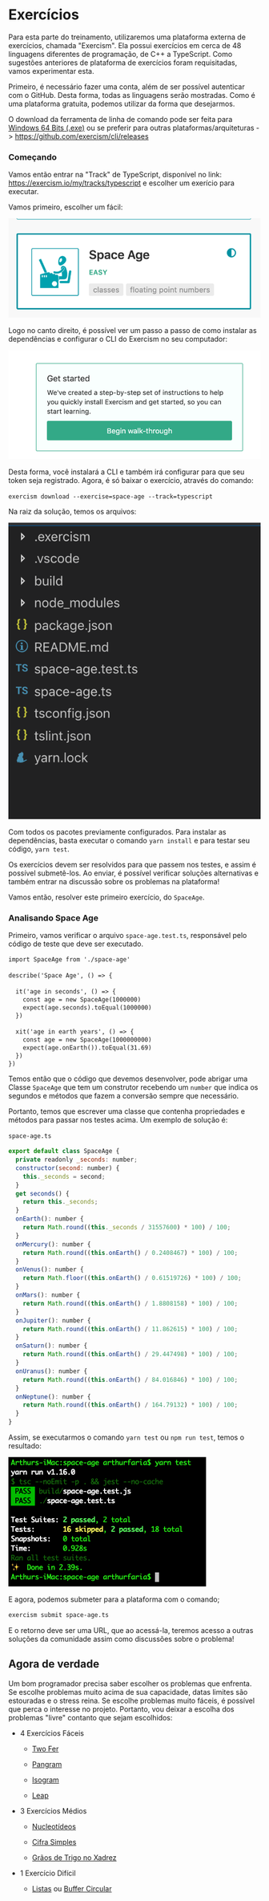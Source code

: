# Exercícios

Para esta parte do treinamento, utilizaremos uma plataforma externa de exercícios, chamada "Exercism". Ela possui exercícios em cerca de 48 linguagens diferentes de programação, de C++ a TypeScript. Como sugestões anteriores de plataforma de exercícios foram requisitadas, vamos experimentar esta.



Primeiro, é necessário fazer uma conta, além de ser possível autenticar com o GitHub. Desta forma, todas as linguagens serão mostradas. Como é uma plataforma gratuita, podemos utilizar da forma que desejarmos.

O download da ferramenta de linha de comando pode ser feita para [Windows 64 Bits (.exe)](https://github.com/exercism/cli/releases/download/v3.0.13/exercism-windows-64bit.zip) ou se preferir para outras plataformas/arquiteturas -> https://github.com/exercism/cli/releases



### Começando

Vamos então entrar na "Track" de TypeScript, disponível no link: https://exercism.io/my/tracks/typescript e escolher um exerício para executar. 

Vamos primeiro, escolher um fácil:

![image-20190701015559469](assets/image-20190701015559469.png)



Logo no canto direito, é possível ver um passo a passo de como instalar as dependências e configurar o CLI do Exercism no seu computador:

![image-20190701015651646](assets/image-20190701015651646.png)

Desta forma, você instalará a CLI e também irá configurar para que seu token seja registrado. Agora, é só baixar o exercício, através do comando:

`exercism download --exercise=space-age --track=typescript` 



Na raiz da solução, temos os arquivos:

![image-20190701015838660](assets/image-20190701015838660.png)

Com todos os pacotes previamente configurados. Para instalar as dependências, basta executar o comando `yarn install` e para testar seu código, `yarn test`.

Os exercícios devem ser resolvidos para que passem nos testes, e assim é possível submetê-los. Ao enviar, é possível verificar soluções alternativas e também entrar na discussão sobre os problemas na plataforma!

Vamos então, resolver este primeiro exercício, do `SpaceAge`.



### Analisando Space Age

Primeiro, vamos verificar o arquivo `space-age.test.ts`, responsável pelo código de teste que deve ser executado.

```tsx
import SpaceAge from './space-age'

describe('Space Age', () => {

  it('age in seconds', () => {
    const age = new SpaceAge(1000000)
    expect(age.seconds).toEqual(1000000)
  })

  xit('age in earth years', () => {
    const age = new SpaceAge(1000000000)
    expect(age.onEarth()).toEqual(31.69)
  })
})
```

Temos então que o código que devemos desenvolver, pode abrigar uma Classe `SpaceAge` que tem um construtor recebendo um `number` que indica os segundos e métodos que fazem a conversão sempre que necessário.

Portanto, temos que escrever uma classe que contenha propriedades e métodos para passar nos testes acima. Um exemplo de solução é:

`space-age.ts`

```js
export default class SpaceAge {
  private readonly _seconds: number;
  constructor(second: number) {
    this._seconds = second;
  }
  get seconds() {
    return this._seconds;
  }
  onEarth(): number {
    return Math.round((this._seconds / 31557600) * 100) / 100;
  }
  onMercury(): number {
    return Math.round((this.onEarth() / 0.2408467) * 100) / 100;
  }
  onVenus(): number {
    return Math.floor((this.onEarth() / 0.61519726) * 100) / 100;
  }
  onMars(): number {
    return Math.round((this.onEarth() / 1.8808158) * 100) / 100;
  }
  onJupiter(): number {
    return Math.round((this.onEarth() / 11.862615) * 100) / 100;
  }
  onSaturn(): number {
    return Math.round((this.onEarth() / 29.447498) * 100) / 100;
  }
  onUranus(): number {
    return Math.round((this.onEarth() / 84.016846) * 100) / 100;
  }
  onNeptune(): number {
    return Math.round((this.onEarth() / 164.79132) * 100) / 100;
  }
}
```

Assim, se executarmos o comando `yarn test` ou `npm run test`, temos o resultado:

![image-20190701020419741](assets/image-20190701020419741.png)

E agora, podemos submeter para a plataforma com o comando;

```bash
exercism submit space-age.ts
```

E o retorno deve ser uma URL, que ao acessá-la, teremos acesso a outras soluções da comunidade assim como discussões sobre o problema!



## Agora de verdade

Um bom programador precisa saber escolher os problemas que enfrenta. Se escolhe problemas muito acima de sua capacidade, datas limites são estouradas e o stress reina. Se escolhe problemas muito fáceis, é possível que perca o interesse no projeto. Portanto, vou deixar a escolha dos problemas "livre" contanto que sejam escolhidos:



- 4 Exercícios Fáceis

  - [Two Fer](https://exercism.io/my/solutions/65887a8d2ea14e68a8181aab35123217)

  - [Pangram](https://exercism.io/my/solutions/e1926bcd40e54a7187e73d4da3750e85)

  - [Isogram](https://exercism.io/my/solutions/7af3e177df924e1d950624409516f8e3)

  - [Leap](https://exercism.io/my/solutions/cd99e6ccf9c047658be1dabe5eb1acc8)

    

- 3 Exercícios Médios

  - [Nucleotídeos](https://exercism.io/my/solutions/28239c7974d94311b43d245f7ff791ac)

  - [Cifra Simples](https://exercism.io/my/solutions/3315579931404116965e82cc4e57ed15)

  - [Grãos de Trigo no Xadrez](https://exercism.io/my/solutions/05fce8ba34524839a583068a5aeb7567)

    

- 1 Exercício Difícil

  - [Listas](https://exercism.io/my/solutions/e69dae2434c449dfa5462d4f9f3a2067) ou [Buffer Circular](https://exercism.io/my/solutions/2246e8b593b24235ba7d3cb585d6d8c4)

